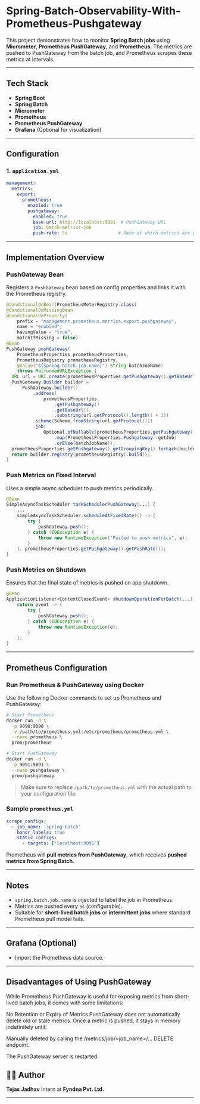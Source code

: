# Spring-Batch-Observability-With-Prometheus-Pushgateway

This project demonstrates how to monitor **Spring Batch jobs** using **Micrometer**, **Prometheus PushGateway**, and **Prometheus**. The metrics are pushed to PushGateway from the batch job, and Prometheus scrapes these metrics at intervals.

---

##  Tech Stack

* **Spring Boot**
* **Spring Batch**
* **Micrometer**
* **Prometheus**
* **Prometheus PushGateway**
* **Grafana** (Optional for visualization)

---

##  Configuration

### 1. `application.yml`

```yaml
management:
  metrics:
    export:
      prometheus:
        enabled: true
        pushgateway:
          enabled: true
          base-url: http://localhost:9091  # PushGateway URL
          job: batch-metrics-job
          push-rate: 5s                   # Rate at which metrics are pushed

```

---

##  Implementation Overview

###  PushGateway Bean

Registers a `PushGateway` bean based on config properties and links it with the Prometheus registry.

```java
@ConditionalOnBean(PrometheusMeterRegistry.class)
@ConditionalOnMissingBean
@ConditionalOnProperty(
    prefix = "management.prometheus.metrics.export.pushgateway",
    name = "enabled",
    havingValue = "true",
    matchIfMissing = false)
@Bean
PushGateway pushGateway(
    PrometheusProperties prometheusProperties,
    PrometheusRegistry prometheusRegistry,
    @Value("${spring.batch.job.name}") String batchJobName)
    throws MalformedURLException {
  URL url = URI.create(prometheusProperties.getPushgateway().getBaseUrl()).toURL();
  PushGateway.Builder builder =
      PushGateway.builder()
          .address(
              prometheusProperties
                  .getPushgateway()
                  .getBaseUrl()
                  .substring(url.getProtocol().length() + 3))
          .scheme(Scheme.fromString(url.getProtocol()))
          .job(
              Optional.ofNullable(prometheusProperties.getPushgateway())
                  .map(PrometheusProperties.Pushgateway::getJob)
                  .orElse(batchJobName));
  prometheusProperties.getPushgateway().getGroupingKey().forEach(builder::groupingKey);
  return builder.registry(prometheusRegistry).build();
}

```

### Push Metrics on Fixed Interval

Uses a simple async scheduler to push metrics periodically.

```java
@Bean
SimpleAsyncTaskScheduler taskSchedulerPushGateway(...) {
    ...
    simpleAsyncTaskScheduler.scheduleAtFixedRate(() -> {
        try {
            pushGateway.push();
        } catch (IOException e) {
            throw new RuntimeException("Failed to push metrics", e);
        }
    }, prometheusProperties.getPushgateway().getPushRate());
}
```

###  Push Metrics on Shutdown

Ensures that the final state of metrics is pushed on app shutdown.

```java
@Bean
ApplicationListener<ContextClosedEvent> shutdownOperationForBatch(...) {
    return event -> {
        try {
            pushGateway.push();
        } catch (IOException e) {
            throw new RuntimeException(e);
        }
    };
}
```

---

##  Prometheus Configuration

###  Run Prometheus & PushGateway using Docker

Use the following Docker commands to set up Prometheus and PushGateway:

```bash
# Start Prometheus
docker run -d \
  -p 9090:9090 \
  -v /path/to/prometheus.yml:/etc/prometheus/prometheus.yml \
  --name prometheus \
  prom/prometheus

# Start PushGateway
docker run -d \
  -p 9091:9091 \
  --name pushgateway \
  prom/pushgateway
```

> Make sure to replace `/path/to/prometheus.yml` with the actual path to your configuration file.

###  Sample `prometheus.yml`

```yaml
scrape_configs:
  - job_name: 'spring-batch'
    honor_labels: true
    static_configs:
      - targets: ['localhost:9091']
```

Prometheus will **pull metrics from PushGateway**, which receives **pushed metrics from Spring Batch**.

---

##  Notes

* `spring.batch.job.name` is injected to label the job in Prometheus.
* Metrics are pushed every `5s` (configurable).
* Suitable for **short-lived batch jobs** or **intermittent jobs** where standard Prometheus pull model fails.

---

##  Grafana (Optional)

* Import the Prometheus data source.


---
## Disadvantages of Using PushGateway
While Prometheus PushGateway is useful for exposing metrics from short-lived batch jobs, it comes with some limitations:

No Retention or Expiry of Metrics
PushGateway does not automatically delete old or stale metrics. Once a metric is pushed, it stays in memory indefinitely until:

Manually deleted by calling the /metrics/job/<job_name>/... DELETE endpoint.

The PushGateway server is restarted.


## 👨‍💼 Author

**Tejas Jadhav**
Intern at **Fyndna Pvt. Ltd.**


---


